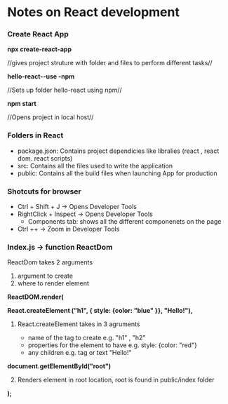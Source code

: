 # Notes on React development

### Create React App
**npx create-react-app** 

//gives project struture with folder and files to perform different tasks//

**hello-react--use -npm** 

//Sets up folder hello-react using npm//

**npm start**

//Opens project in local host//

### Folders in React
* package.json: Contains project dependicies like libralies (react , react dom. react scripts)
* src: Contains all the files used to write the application
* public: Contains all the build files when launching App for production

### Shotcuts for browser
* Ctrl + Shift + J -> Opens Developer Tools
* RightClick + Inspect -> Opens Developer Tools
    * Components tab: shows all the different componenets on the page
* Ctrl ++ -> Zoom in Developer Tools
    
### Index.js -> function ReactDom
 ReactDom takes 2 arguments 
 1. argument to create
 2. where to render element


**ReactDOM.render(**

**React.createElement ("h1", { style: {color: "blue" }}, "Hello!"),**
1. React.createElement takes in 3 agruments

    *    name of the tag to create e.g. "h1" , "h2"
    *    properties for the element to have e.g. style: {color: "red"}
    *    any children e.g. tag or text "Hello!"


**document.getElementById("root")** 

2. Renders element in root location, root is found in public/index folder

**);**



